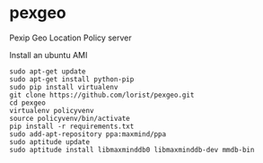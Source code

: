 # pexgeo
Pexip Geo Location Policy server

Install an ubuntu AMI

```
sudo apt-get update
sudo apt-get install python-pip
sudo pip install virtualenv
git clone https://github.com/lorist/pexgeo.git
cd pexgeo
virtualenv policyvenv
source policyvenv/bin/activate
pip install -r requirements.txt
sudo add-apt-repository ppa:maxmind/ppa
sudo aptitude update
sudo aptitude install libmaxminddb0 libmaxminddb-dev mmdb-bin

```

